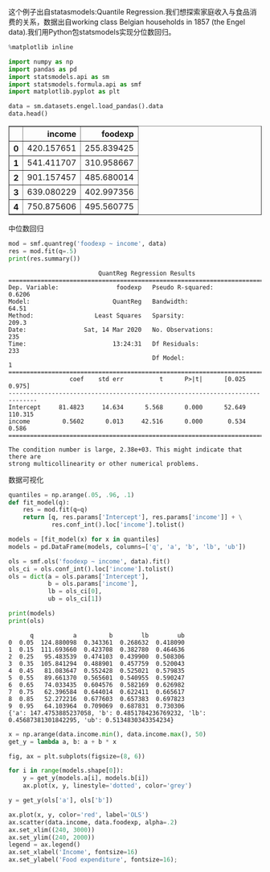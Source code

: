 这个例子出自statasmodels:Quantile Regression.我们想探索家庭收入与食品消费的关系，数据出自working class Belgian households in 1857 (the Engel data).我们用Python包statsmodels实现分位数回归。


```python
%matplotlib inline

import numpy as np
import pandas as pd
import statsmodels.api as sm
import statsmodels.formula.api as smf
import matplotlib.pyplot as plt

data = sm.datasets.engel.load_pandas().data
data.head()
```




<div>
<style scoped>
    .dataframe tbody tr th:only-of-type {
        vertical-align: middle;
    }

    .dataframe tbody tr th {
        vertical-align: top;
    }
    
    .dataframe thead th {
        text-align: right;
    }
</style>
<table border="1" class="dataframe">
  <thead>
    <tr style="text-align: right;">
      <th></th>
      <th>income</th>
      <th>foodexp</th>
    </tr>
  </thead>
  <tbody>
    <tr>
      <th>0</th>
      <td>420.157651</td>
      <td>255.839425</td>
    </tr>
    <tr>
      <th>1</th>
      <td>541.411707</td>
      <td>310.958667</td>
    </tr>
    <tr>
      <th>2</th>
      <td>901.157457</td>
      <td>485.680014</td>
    </tr>
    <tr>
      <th>3</th>
      <td>639.080229</td>
      <td>402.997356</td>
    </tr>
    <tr>
      <th>4</th>
      <td>750.875606</td>
      <td>495.560775</td>
    </tr>
  </tbody>
</table>
</div>



中位数回归


```python
mod = smf.quantreg('foodexp ~ income', data)
res = mod.fit(q=.5)
print(res.summary())
```

                             QuantReg Regression Results                          
    ==============================================================================
    Dep. Variable:                foodexp   Pseudo R-squared:               0.6206
    Model:                       QuantReg   Bandwidth:                       64.51
    Method:                 Least Squares   Sparsity:                        209.3
    Date:                Sat, 14 Mar 2020   No. Observations:                  235
    Time:                        13:24:31   Df Residuals:                      233
                                            Df Model:                            1
    ==============================================================================
                     coef    std err          t      P>|t|      [0.025      0.975]
    ------------------------------------------------------------------------------
    Intercept     81.4823     14.634      5.568      0.000      52.649     110.315
    income         0.5602      0.013     42.516      0.000       0.534       0.586
    ==============================================================================
    
    The condition number is large, 2.38e+03. This might indicate that there are
    strong multicollinearity or other numerical problems.


数据可视化


```python
quantiles = np.arange(.05, .96, .1)
def fit_model(q):
    res = mod.fit(q=q)
    return [q, res.params['Intercept'], res.params['income']] + \
            res.conf_int().loc['income'].tolist()

models = [fit_model(x) for x in quantiles]
models = pd.DataFrame(models, columns=['q', 'a', 'b', 'lb', 'ub'])

ols = smf.ols('foodexp ~ income', data).fit()
ols_ci = ols.conf_int().loc['income'].tolist()
ols = dict(a = ols.params['Intercept'],
           b = ols.params['income'],
           lb = ols_ci[0],
           ub = ols_ci[1])

print(models)
print(ols)
```

          q           a         b        lb        ub
    0  0.05  124.880098  0.343361  0.268632  0.418090
    1  0.15  111.693660  0.423708  0.382780  0.464636
    2  0.25   95.483539  0.474103  0.439900  0.508306
    3  0.35  105.841294  0.488901  0.457759  0.520043
    4  0.45   81.083647  0.552428  0.525021  0.579835
    5  0.55   89.661370  0.565601  0.540955  0.590247
    6  0.65   74.033435  0.604576  0.582169  0.626982
    7  0.75   62.396584  0.644014  0.622411  0.665617
    8  0.85   52.272216  0.677603  0.657383  0.697823
    9  0.95   64.103964  0.709069  0.687831  0.730306
    {'a': 147.4753885237058, 'b': 0.4851784236769232, 'lb': 0.45687381301842295, 'ub': 0.5134830343354234}



```python
x = np.arange(data.income.min(), data.income.max(), 50)
get_y = lambda a, b: a + b * x

fig, ax = plt.subplots(figsize=(8, 6))

for i in range(models.shape[0]):
    y = get_y(models.a[i], models.b[i])
    ax.plot(x, y, linestyle='dotted', color='grey')

y = get_y(ols['a'], ols['b'])

ax.plot(x, y, color='red', label='OLS')
ax.scatter(data.income, data.foodexp, alpha=.2)
ax.set_xlim((240, 3000))
ax.set_ylim((240, 2000))
legend = ax.legend()
ax.set_xlabel('Income', fontsize=16)
ax.set_ylabel('Food expenditure', fontsize=16);
```






```python

```
